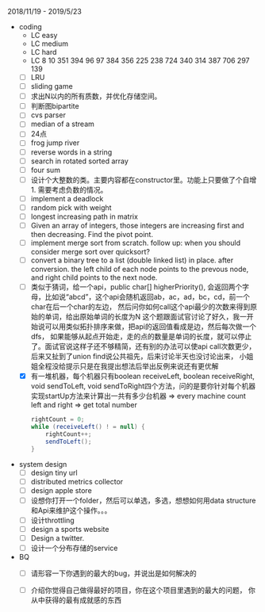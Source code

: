2018/11/19 - 2019/5/23
- coding
    - LC easy
    - LC medium
    - LC hard
    - LC 8 10 351 394 96 97 384 356 225 238 724 340 314 387 706 297 139
    - [ ] LRU
    - [ ] sliding game
    - [ ] 求出N以内的所有质数，并优化存储空间。
    - [ ] 判断图bipartite
    - [ ] cvs parser
    - [ ] median of a stream
    - [ ] 24点
    - [ ] frog jump river
    - [ ] reverse words in a string
    - [ ] search in rotated sorted array
    - [ ] four sum
    - [ ] 设计个大整数的类。主要内容都在constructor里。功能上只要做了个自增1. 需要考虑负数的情况。
    - [ ] implement a deadlock
    - [ ] random pick with weight
    - [ ] longest increasing path in matrix
    - [ ] Given an array of integers, those integers are increasing first and then decreasing. Find the pivot point.
    - [ ] implement merge sort from scratch. follow up: when you should consider merge sort over quicksort?
    - [ ] convert a binary tree to a list (double linked list) in place. after conversion. the left child of each node points to the prevous node, and right child points to the next node.
    - [ ] 类似于猜词，给一个api，public char[] higherPriority(), 会返回两个字母，比如说“abcd”，这个api会随机返回ab，ac，ad，bc，cd，前一个char在后一个char的左边，
        然后问你如何call这个api最少的次数来得到原始的单词，给出原始单词的长度为N 这个题跟面试官讨论了好久，我一开始说可以用类似拓扑排序来做，把api的返回值看成是边，然后每次做一个dfs，
        如果能够从起点开始走，走的点的数量是单词的长度，就可以停止了。面试官说这样子还不够精简，还有别的办法可以使api call次数更少，后来又扯到了union find说公共祖先，后来讨论半天也没讨论出来，
        小姐姐全程没给提示只是在我提出想法后举出反例来说还有更优解 
    - [x] 有一堆机器，每个机器只有boolean receiveLeft, boolean receiveRight, void sendToLeft, void sendToRight四个方法，问的是要你针对每个机器实现startUp方法来计算出一共有多少台机器
        => every machine count left and right => get total number
        ```java
        rightCount = 0;
        while (receiveLeft() ! = null) {
            rightCount++;
            sendToLeft();
        }
        ```
- system design
    - [ ] design tiny url
    - [ ] distributed metrics collector
    - [ ] design apple store
    - [ ] 设想你打开一个folder，然后可以单选，多选，想想如何用data structure和Api来维护这个操作。。。
    - [ ]  设计throttling
    - [ ]  design a sports website
    - [ ] Design a twitter.
    - [ ] 设计一个分布存储的service
- BQ
    - [ ] 请形容一下你遇到的最大的bug，并说出是如何解决的
    - [ ] 介绍你觉得自己做得最好的项目，你在这个项目里遇到的最大的问题， 你从中获得的最有成就感的东西

    